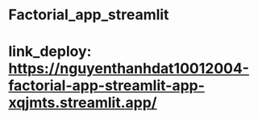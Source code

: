 # Factorial_app_streamlit
# link_deploy: https://nguyenthanhdat10012004-factorial-app-streamlit-app-xqjmts.streamlit.app/
